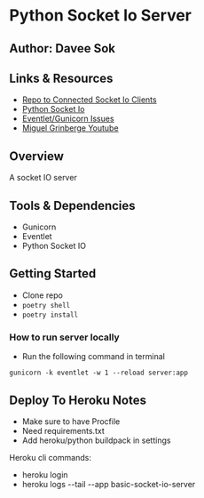 # Python Socket Io Server

## Author: Davee Sok

## Links & Resources

- [Repo to Connected Socket Io Clients](https://github.com/daveeS987/socket-client1)
- [Python Socket Io](https://python-socketio.readthedocs.io/en/latest/server.html)
- [Eventlet/Gunicorn Issues](https://github.com/eventlet/eventlet/issues/702)
- [Miguel Grinberge Youtube](https://www.youtube.com/playlist?list=PLCuWRxjbgFnPZTBMYbz9UNGvTLNggRMjb)

## Overview

A socket IO server

## Tools & Dependencies

- Gunicorn
- Eventlet
- Python Socket IO

## Getting Started

- Clone repo
- `poetry shell`
- `poetry install`

### How to run server locally

- Run the following command in terminal

```iterm
gunicorn -k eventlet -w 1 --reload server:app
```

## Deploy To Heroku Notes

- Make sure to have Procfile
- Need requirements.txt
- Add heroku/python buildpack in settings

Heroku cli commands:

- heroku login
- heroku logs --tail --app basic-socket-io-server
